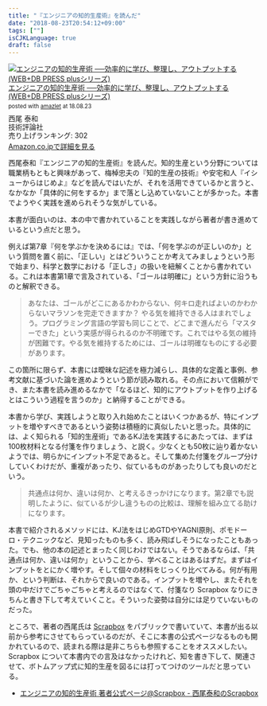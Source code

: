 ```yaml
---
title: "『エンジニアの知的生産術』を読んだ"
date: "2018-08-23T20:54:12+09:00"
tags: [""]
isCJKLanguage: true
draft: false
---
```


<div class="amazlet-box" style="margin-bottom:0px;"><div class="amazlet-image" style="float:left;margin:0px 12px 1px 0px;"><a href="http://www.amazon.co.jp/exec/obidos/ASIN/4774198765/diary081213-22/ref=nosim/" name="amazletlink" target="_blank"><img src="https://images-fe.ssl-images-amazon.com/images/I/510ppvAzSeL._SL160_.jpg" alt="エンジニアの知的生産術 ──効率的に学び、整理し、アウトプットする (WEB+DB PRESS plusシリーズ)" style="border: none;" /></a></div><div class="amazlet-info" style="line-height:120%; margin-bottom: 10px"><div class="amazlet-name" style="margin-bottom:10px;line-height:120%"><a href="http://www.amazon.co.jp/exec/obidos/ASIN/4774198765/diary081213-22/ref=nosim/" name="amazletlink" target="_blank">エンジニアの知的生産術 ──効率的に学び、整理し、アウトプットする (WEB+DB PRESS plusシリーズ)</a><div class="amazlet-powered-date" style="font-size:80%;margin-top:5px;line-height:120%">posted with <a href="http://www.amazlet.com/" title="amazlet" target="_blank">amazlet</a> at 18.08.23</div></div><div class="amazlet-detail">西尾 泰和 <br />技術評論社 <br />売り上げランキング: 302<br /></div><div class="amazlet-sub-info" style="float: left;"><div class="amazlet-link" style="margin-top: 5px"><a href="http://www.amazon.co.jp/exec/obidos/ASIN/4774198765/diary081213-22/ref=nosim/" name="amazletlink" target="_blank">Amazon.co.jpで詳細を見る</a></div></div></div><div class="amazlet-footer" style="clear: left"></div></div>


西尾泰和『エンジニアの知的生産術』を読んだ。知的生産という分野については職業柄もともと興味があって、梅棹忠夫の『知的生産の技術』や安宅和人『イシューからはじめよ』などを読んではいたが、それを活用できているかと言うと、なかなか「具体的に何をするか」まで落とし込めていないことが多かった。本書でようやく実践を進められそうな気がしている。

本書が面白いのは、本の中で書かれていることを実践しながら著者が書き進めているという点だと思う。

例えば第7章『何を学ぶかを決めるには』では、「何を学ぶのが正しいのか」という質問を置く前に、「正しい」とはどういうことか考えてみましょうという形で始まり、科学と数学における「正しさ」の扱いを紐解くことから書かれている。これは本書第1章で言及されている、「ゴールは明確に」という方針に沿うものと解釈できる。

> あなたは、ゴールがどこにあるかわからない、何キロ走ればよいのかわからないマラソンを完走できますか？ やる気を維持できる人はまれでしょう。プログラミング言語の学習も同じことで、どこまで進んだら「マスターできた」という実感が得られるのか不明確です。これではやる気の維持が困難です。やる気を維持するためには、ゴールは明確なものにする必要があります。

この箇所に限らず、本書には曖昧な記述を極力減らし、具体的な定義と事例、参考文献に基づいた論を進めようという節が読み取れる。その点において信頼ができ、また本書を読み進めるなかで「なるほど、知的にアウトプットを作り上げるとはこういう過程を言うのか」と納得することができる。

本書から学び、実践しようと取り入れ始めたことはいくつかあるが、特にインプットを増やすべきであるという姿勢は積極的に真似したいと思った。具体的には、よく知られる「知的生産術」であるKJ法を実践するにあたっては、まずは100枚材料となる付箋を作りましょう、と説く。少なくとも50枚に辿り着かないようでは、明らかにインプット不足であると。そして集めた付箋をグループ分けしていくわけだが、重複があったり、似ているものがあったりしても良いのだという。

> 共通点は何か、違いは何か、と考えるきっかけになります。第2章でも説明したように、似ているが少し違うものの比較は、理解を組み立てる助けになります。

本書で紹介されるメソッドには、KJ法をはじめGTDやYAGNI原則、ポモドーロ・テクニックなど、見知ったものも多く、読み飛ばしそうになったこともあった。でも、他の本の記述とまったく同じわけではない。そうであるならば、「共通点は何か、違いは何か」ということから、学べることはあるはずだ。まずはインプットをとにかく増やす。そして個々の材料をじっくり比べてみる。何が有用か、という判断は、それからで良いのである。インプットを増やし、またそれを頭の中だけでごちゃごちゃと考えるのではなくて、付箋なり Scrapbox なりにきちんと書き下して考えていくこと。そういった姿勢は自分には足りていないものだった。

ところで、著者の西尾氏は [Scrapbox](https://scrapbox.io/) をパブリックで書いていて、本書が出る以前から参考にさせてもらっているのだが、そこに本書の公式ページなるものも開かれているので、読まれる際は是非こちらも参照することをオススメしたい。 Scrapbox について本書内での言及はなかったけれど、知を書き下して、関連させて、ボトムアップ式に知的生産を図るには打ってつけのツールだと思っている。

* [エンジニアの知的生産術 著者公式ページ@Scrapbox - 西尾泰和のScrapbox](https://scrapbox.io/nishio/%E3%82%A8%E3%83%B3%E3%82%B8%E3%83%8B%E3%82%A2%E3%81%AE%E7%9F%A5%E7%9A%84%E7%94%9F%E7%94%A3%E8%A1%93_%E8%91%97%E8%80%85%E5%85%AC%E5%BC%8F%E3%83%9A%E3%83%BC%E3%82%B8@Scrapbox)

